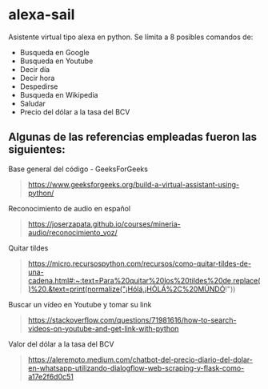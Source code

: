 # alexa-sail
Asistente virtual tipo alexa en python. Se límita a 8 posibles comandos de:
- Busqueda en Google
- Busqueda en Youtube
- Decir día
- Decir hora
- Despedirse
- Busqueda en Wikipedia
- Saludar
- Precio del dólar a la tasa del BCV

## Algunas de las referencias empleadas fueron las siguientes:

  Base general del código - GeeksForGeeks
  > https://www.geeksforgeeks.org/build-a-virtual-assistant-using-python/
  
  Reconocimiento de audio en español
  > https://joserzapata.github.io/courses/mineria-audio/reconocimiento_voz/
  
  Quitar tildes
  > https://micro.recursospython.com/recursos/como-quitar-tildes-de-una-cadena.html#:~:text=Para%20quitar%20los%20tildes%20de,replace()%20.&text=print(normalize("¡Hólá,¡HÓLÁ%2C%20MÚNDÓ!"))
  
  Buscar un vídeo en Youtube y tomar su link
  > https://stackoverflow.com/questions/71981616/how-to-search-videos-on-youtube-and-get-link-with-python

  Valor del dólar a la tasa del BCV
  > https://aleremoto.medium.com/chatbot-del-precio-diario-del-dolar-en-whatsapp-utilizando-dialogflow-web-scraping-y-flask-como-a17e2f6d0c51
